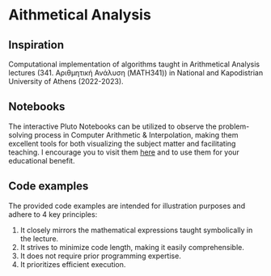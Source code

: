 # Aithmetical Analysis

## Inspiration

Computational implementation of algorithms taught in Arithmetical Analysis lectures (341. Αριθμητική Ανάλυση (MATH341)) in National and Kapodistrian University of Athens (2022-2023).

## Notebooks

The interactive Pluto Notebooks can be utilized to observe the problem-solving process in Computer Arithmetic & Interpolation, making them excellent tools for both visualizing the subject matter and facilitating teaching. I encourage you to visit them [here](https://giannistsagkaropoulos.github.io/Arithmetical-Analysis/) and to use them for your educational benefit.

## Code examples

The provided code examples are intended for illustration purposes and adhere to 4 key principles:

1. It closely mirrors the mathematical expressions taught symbolically in the lecture.
2. It strives to minimize code length, making it easily comprehensible.
3. It does not require prior programming expertise.
4. It prioritizes efficient execution.
